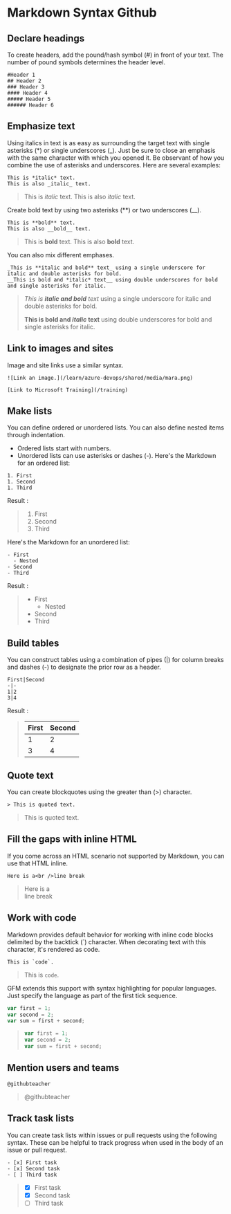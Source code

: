 # Markdown Syntax Github

## Declare headings
To create headers, add the pound/hash symbol (#) in front of your text. The number of pound symbols determines the header level.
```
#Header 1
## Header 2
### Header 3
#### Header 4
##### Header 5
###### Header 6
```

## Emphasize text
Using italics in text is as easy as surrounding the target text with single asterisks (*) or single underscores (_). Just be sure to close an emphasis with the same character with which you opened it. Be observant of how you combine the use of asterisks and underscores. Here are several examples:
```
This is *italic* text.
This is also _italic_ text.
```
> This is *italic* text. This is also _italic_ text.

Create bold text by using two asterisks (**) or two underscores (__).
```
This is **bold** text.
This is also __bold__ text.
```
> This is **bold** text. This is also __bold__ text.

You can also mix different emphases.
```
_This is **italic and bold** text_ using a single underscore for italic and double asterisks for bold.
__This is bold and *italic* text__ using double underscores for bold and single asterisks for italic.
```
> _This is **italic and bold** text_ using a single underscore for italic and double asterisks for bold.
>
> **This is bold and _italic_ text** using double underscores for bold and single asterisks for italic.

## Link to images and sites
Image and site links use a similar syntax.
```
![Link an image.](/learn/azure-devops/shared/media/mara.png)
```
```
[Link to Microsoft Training](/training)
```

## Make lists
You can define ordered or unordered lists. You can also define nested items through indentation.
- Ordered lists start with numbers.
- Unordered lists can use asterisks or dashes (-).
Here's the Markdown for an ordered list:
```
1. First
1. Second
1. Third
```
Result : 
> 1. First
> 2. Second
> 3. Third

Here's the Markdown for an unordered list:
```
- First
  - Nested
- Second
- Third
```
Result :
> - First
>   - Nested
> - Second
> - Third

## Build tables
You can construct tables using a combination of pipes (|) for column breaks and dashes (-) to designate the prior row as a header.
```
First|Second
-|-
1|2
3|4
```
Result : 
> First|Second
> -|-
> 1|2
> 3|4

## Quote text
You can create blockquotes using the greater than (>) character.
```
> This is quoted text.
```
> This is quoted text.

## Fill the gaps with inline HTML
If you come across an HTML scenario not supported by Markdown, you can use that HTML inline.
```
Here is a<br />line break
```
> Here is a<br />line break

## Work with code
Markdown provides default behavior for working with inline code blocks delimited by the backtick (`) character. When decorating text with this character, it's rendered as code.
```
This is `code`.
```
> This is `code`.

GFM extends this support with syntax highlighting for popular languages. Just specify the language as part of the first tick sequence.
```javascript
var first = 1;
var second = 2;
var sum = first + second;
```
> ```javascript
> var first = 1;
> var second = 2;
> var sum = first + second;
> ```

## Mention users and teams
```
@githubteacher
```
> @githubteacher

## Track task lists
You can create task lists within issues or pull requests using the following syntax. These can be helpful to track progress when used in the body of an issue or pull request.
```
- [x] First task
- [x] Second task
- [ ] Third task
```
> - [x] First task
> - [x] Second task
> - [ ] Third task

